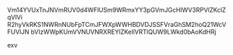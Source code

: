 Vm14YVUxTnJNVmRUV0d4WFlUSm9WRmxYY3pGVmJGcHlWV3RPVlZKclZqVlVi
R2hyVkRKS1NWRnNUbFpTCmJFWXpWWHBDVDJSSFVraGhSM2hoQ21WcVFUVlJN
bVIzWWpKUmVVNUVNRXREYlZKellVRTlQUW9LWkd0bAoKdHRj

exv